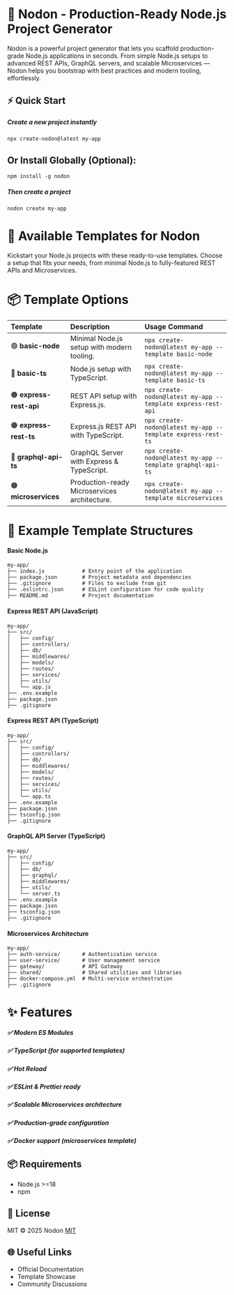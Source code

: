 # 🚀 Nodon - Production-Ready Node.js Project Generator
Nodon is a powerful project generator that lets you scaffold production-grade Node.js applications in seconds. From simple Node.js setups to advanced REST APIs, GraphQL servers, and scalable Microservices — Nodon helps you bootstrap with best practices and modern tooling, effortlessly.
## ⚡ Quick Start

 ##### Create a new project instantly

 ```
npx create-nodon@latest my-app
```   

## Or Install Globally (Optional):
```
npm install -g nodon
```
##### Then create a project
```
nodon create my-app 
```
# 🎨 Available Templates for Nodon
Kickstart your Node.js projects with these ready-to-use templates. Choose a setup that fits your needs, from minimal Node.js to fully-featured REST APIs and Microservices.

# 📦 Template Options

| Template | Description     | Usage Command                |
| :-------- | :------- | :------------------------- |
| 🟢 **basic-node**   | Minimal Node.js setup with modern tooling.  |`npx create-nodon@latest my-app --template basic-node`  |
| 🔵 **basic-ts**    | Node.js setup with TypeScript.   |`npx create-nodon@latest my-app --template basic-ts`  |
| 🟠 **express-rest-api**    | REST API setup with Express.js.   |`npx create-nodon@latest my-app --template express-rest-api`  |
| 🟠 **express-rest-ts**    | Express.js REST API with TypeScript.   |`npx create-nodon@latest my-app --template express-rest-ts`  |
| 🔴 **graphql-api-ts**    | GraphQL Server with Express & TypeScript.   |`npx create-nodon@latest my-app --template graphql-api-ts`  |
| 🟠 **microservices**    | Production-ready Microservices architecture.   |`npx create-nodon@latest my-app --template microservices`  |


# 📁 Example Template Structures

####  Basic Node.js

```
my-app/
├── index.js            # Entry point of the application
├── package.json        # Project metadata and dependencies
├── .gitignore          # Files to exclude from git
├── .eslintrc.json      # ESLint configuration for code quality
├── README.md           # Project documentation
```
#### Express REST API (JavaScript)

``` 
my-app/
├── src/
│   ├── config/
│   ├── controllers/
│   ├── db/
│   ├── middlewares/
│   ├── models/
│   ├── routes/
│   ├── services/
│   ├── utils/
│   └── app.js
├── .env.example
├── package.json
├── .gitignore

```
#### Express REST API (TypeScript)

```
my-app/
├── src/
│   ├── config/
│   ├── controllers/
│   ├── db/
│   ├── middlewares/
│   ├── models/
│   ├── routes/
│   ├── services/
│   ├── utils/
│   └── app.ts
├── .env.example
├── package.json
├── tsconfig.json
├── .gitignore
```

#### GraphQL API Server (TypeScript)

```
my-app/
├── src/
│   ├── config/
│   ├── db/
│   ├── graphql/
│   ├── middlewares/
│   ├── utils/
│   └── server.ts
├── .env.example
├── package.json
├── tsconfig.json
├── .gitignore
```
#### Microservices Architecture
```
my-app/
├── auth-service/       # Authentication service
├── user-service/       # User management service
├── gateway/            # API Gateway
├── shared/             # Shared utilities and libraries
├── docker-compose.yml  # Multi-service orchestration
├── .gitignore
```
# ✨ Features
##### ✅ Modern ES Modules
##### ✅ TypeScript (for supported templates)
##### ✅ Hot Reload
##### ✅ ESLint & Prettier ready
##### ✅ Scalable Microservices architecture
##### ✅ Production-grade configuration
##### ✅ Docker support (microservices template)
## 📦 Requirements
- Node.js >=18
- npm

## 📄 License

MIT © 2025 Nodon [MIT](https://github.com/omprakash2929/Nodon?tab=MIT-1-ov-file)


## 🌐 Useful Links
- Official Documentation
- Template Showcase
- Community Discussions
